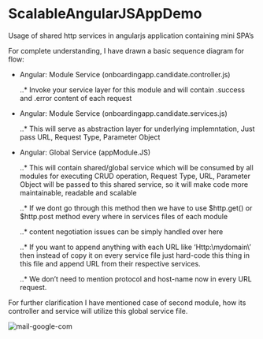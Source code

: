 # ScalableAngularJSAppDemo

Usage of shared http services in angularjs application containing mini SPA’s

For complete understanding, I have drawn a basic sequence diagram for flow:
- Angular: Module Service (onboardingapp.candidate.controller.js)
 


  ..* Invoke your service layer for this module​ and will contain .success and .error content of each request
- Angular: Module Service (onboardingapp.candidate.services.js)



  ..* This will serve as abstraction layer for underlying implemntation, Just pass URL, Request Type, Parameter Object
- Angular: Global Service (appModule.JS)



  ..* This will contain shared/global service which will be consumed by all modules for executing CRUD operation,
       Request Type, URL, Parameter Object will be passed to this shared service, so it will make code more     maintainable, readable and scalable 



  ..* If we dont go through this method then we have to use $http.get() or $http.post method
 every where in services files of each module
 
 
 
  ..* content negotiation issues can be simply handled over here
  
  
  
  ..* If you want to append anything with each URL like ‘Http:\\mydomain\’ then instead of copy it on every service file just hard-code this thing in this file and append URL from their respective services.
  
  
  
  ..* We don’t need to mention protocol and host-name now in every URL request.

For further clarification I have mentioned case of second module, how its controller and service will utilize this global service file.

![mail-google-com](https://cloud.githubusercontent.com/assets/10474169/10745064/6a0a1ca0-7c0c-11e5-83f4-a3379257559c.png)
